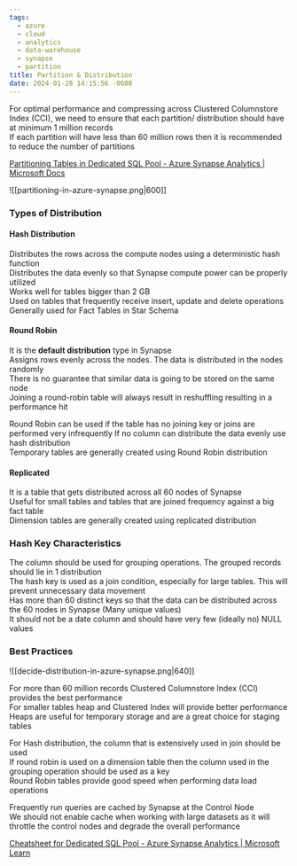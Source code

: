 ```yaml
---
tags:
  - azure
  - cloud
  - analytics
  - data-warehouse
  - synapse
  - partition
title: Partition & Distribution
date: 2024-01-28 14:15:56 -0600
---
```


For optimal performance and compressing across Clustered Columnstore Index (CCI), we need to ensure that each partition/ distribution should have at minimum 1 million records  
If each partition will have less than 60 million rows then it is recommended to reduce the number of partitions

[Partitioning Tables in Dedicated SQL Pool - Azure Synapse Analytics | Microsoft Docs](https://docs.microsoft.com/en-us/azure/synapse-analytics/sql-data-warehouse/sql-data-warehouse-tables-partition)

![[partitioning-in-azure-synapse.png|600]]

### Types of Distribution

#### Hash Distribution

Distributes the rows across the compute nodes using a deterministic hash function  
Distributes the data evenly so that Synapse compute power can be properly utilized  
Works well for tables bigger than 2 GB  
Used on tables that frequently receive insert, update and delete operations  
Generally used for Fact Tables in Star Schema

#### Round Robin

It is the **default distribution** type in Synapse  
Assigns rows evenly across the nodes. The data is distributed in the nodes randomly  
There is no guarantee that similar data is going to be stored on the same node  
Joining a round-robin table will always result in reshuffling resulting in a performance hit

Round Robin can be used if the table has no joining key or joins are performed very infrequently 
If no column can distribute the data evenly use hash distribution  
Temporary tables are generally created using Round Robin distribution

#### Replicated

It is a table that gets distributed across all 60 nodes of Synapse  
Useful for small tables and tables that are joined frequency against a big fact table  
Dimension tables are generally created using replicated distribution

### Hash Key Characteristics

The column should be used for grouping operations. The grouped records should lie in 1 distribution  
The hash key is used as a join condition, especially for large tables. This will prevent unnecessary data movement  
Has more than 60 distinct keys so that the data can be distributed across the 60 nodes in Synapse (Many unique values)  
It should not be a date column and should have very few (ideally no) NULL values

### Best Practices

![[decide-distribution-in-azure-synapse.png|640]]

For more than 60 million records Clustered Columnstore Index (CCI) provides the best performance  
For smaller tables heap and Clustered Index will provide better performance  
Heaps are useful for temporary storage and are a great choice for staging tables

For Hash distribution, the column that is extensively used in join should be used  
If round robin is used on a dimension table then the column used in the grouping operation should be used as a key  
Round Robin tables provide good speed when performing data load operations

Frequently run queries are cached by Synapse at the Control Node  
We should not enable cache when working with large datasets as it will throttle the control nodes and degrade the overall performance

[Cheatsheet for Dedicated SQL Pool - Azure Synapse Analytics | Microsoft Learn](https://learn.microsoft.com/en-us/azure/synapse-analytics/sql-data-warehouse/cheat-sheet)
